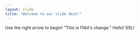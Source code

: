 ```yaml
---
layout: slide
title: "Welcome to our slide deck!"
---
```


Use the right arrow to begin!
"This is f14d's change."
Hello! SSL!
